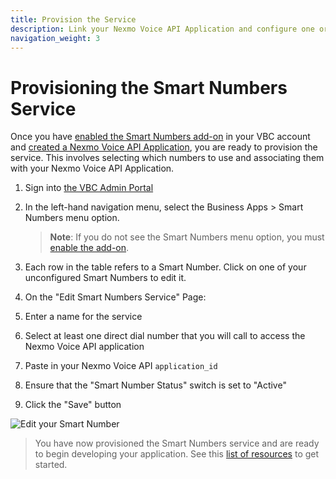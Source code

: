 ```yaml
---
title: Provision the Service
description: Link your Nexmo Voice API Application and configure one or more VBC numbers.
navigation_weight: 3
---
```


# Provisioning the Smart Numbers Service

Once you have [enabled the Smart Numbers add-on](/vonage-business-cloud/smart-numbers/guides/enable-addon) in your VBC account and [created a Nexmo Voice API Application](/vonage-business-cloud/smart-numbers/guides/create-voice-application), you are ready to provision the service. This involves selecting which numbers to use and associating them with your Nexmo Voice API Application.

1. Sign into [the VBC Admin Portal](https://admin.vonage.com)

2. In the left-hand navigation menu, select the Business Apps > Smart Numbers menu option.

    > **Note**: If you do not see the Smart Numbers menu option, you must [enable the add-on](/vonage-business-cloud/smart-numbers/guides/enable-addon).

3. Each row in the table refers to a Smart Number. Click on one of your unconfigured Smart Numbers to edit it.

4. On the "Edit Smart Numbers Service" Page:
  1. Enter a name for the service
  2. Select at least one direct dial number that you will call to access the Nexmo Voice API application
  3. Paste in your Nexmo Voice API `application_id`
  4. Ensure that the "Smart Number Status" switch is set to "Active"
  5. Click the "Save" button

  ![Edit your Smart Number](/assets/images/vbc/edit-smart-number.png)

> You have now provisioned the Smart Numbers service and are ready to begin developing your application. See this [list of resources](/vonage-business-cloud/smart-numbers/guides/vbc-resources) to get started.
